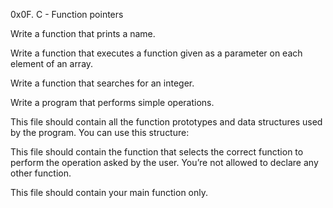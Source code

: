 0x0F. C - Function pointers

Write a function that prints a name.

Write a function that executes a function given as a parameter on each element of an array.

Write a function that searches for an integer.

Write a program that performs simple operations.

This file should contain all the function prototypes and data structures used by the program. You can use this structure:

This file should contain the function that selects the correct function to perform the operation asked by the user. You’re not allowed to declare any other function.

This file should contain your main function only.


